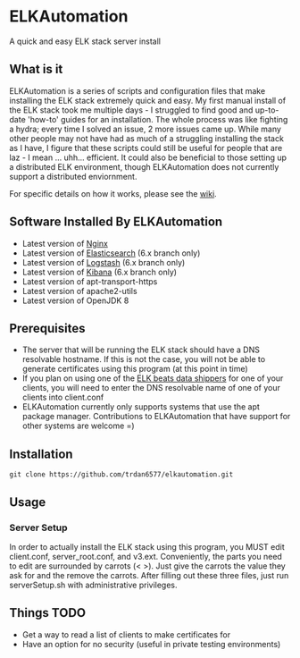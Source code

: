 # ELKAutomation
A quick and easy ELK stack server install

## What is it
ELKAutomation is a series of scripts and configuration files that make installing
the ELK stack extremely quick and easy. My first manual install of the ELK stack
took me multiple days - I struggled to find good and up-to-date 'how-to' guides for
an installation. The whole process was like fighting a hydra; every time I solved an
issue, 2 more issues came up. While many other people may not have had as much of
a struggling installing the stack as I have, I figure that these scripts could still
be useful for people that are laz - I mean ... uhh... efficient. It could also be beneficial
to those setting up a distributed ELK environment, though ELKAutomation does not
currently support a distributed enviornment.

For specific details on how it works, please see the 
[wiki](https://github.com/TRDan6577/ELKAutomation/wiki).

## Software Installed By ELKAutomation
* Latest version of [Nginx](https://nginx.com)
* Latest version of [Elasticsearch](https://elastic.co/products/elasticsearch) (6.x branch only)
* Latest version of [Logstash](https://elastic.co/products/logstash) (6.x branch only)
* Latest version of [Kibana](https://elastic.co/products/kibana) (6.x branch only)
* Latest version of apt-transport-https
* Latest version of apache2-utils
* Latest version of OpenJDK 8

## Prerequisites
* The server that will be running the ELK stack should have a DNS resolvable hostname.
If this is not the case, you will not be able to generate certificates using this program
(at this point in time)
* If you plan on using one of the [ELK beats data shippers](https://elastic.co/products/beats)
for one of your clients, you will need to enter the DNS resolvable name of one
of your clients into client.conf
* ELKAutomation currently only supports systems that use the apt package manager.
Contributions to ELKAutomation that have support for other systems are welcome =)

## Installation
`git clone https://github.com/trdan6577/elkautomation.git`

## Usage
### Server Setup
In order to actually install the ELK stack using this program, you MUST edit
client.conf, server\_root.conf, and v3.ext. Conveniently, the parts you need
to edit are surrounded by carrots (< >). Just give the carrots the value they ask
for and the remove the carrots. After filling out these three files, just run
serverSetup.sh with administrative privileges.

## Things TODO
* Get a way to read a list of clients to make certificates for
* Have an option for no security (useful in private testing environments)
